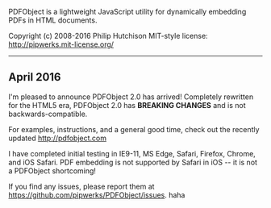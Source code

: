 PDFObject is a lightweight JavaScript utility for dynamically embedding PDFs in HTML documents.

Copyright (c) 2008-2016 Philip Hutchison
MIT-style license: http://pipwerks.mit-license.org/

-----

## April 2016

I'm pleased to announce PDFObject 2.0 has arrived! Completely rewritten for the HTML5 era, PDFObject 2.0 has **BREAKING CHANGES** and is not backwards-compatible.

For examples, instructions, and a general good time, check out the recently updated http://pdfobject.com

I have completed initial testing in IE9-11, MS Edge, Safari, Firefox, Chrome, and iOS Safari. PDF embedding is not supported by Safari in iOS -- it is not a PDFObject shortcoming!

If you find any issues, please report them at https://github.com/pipwerks/PDFObject/issues. haha

